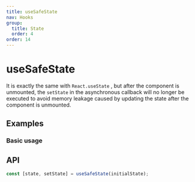 ```yaml
---
title: useSafeState
nav: Hooks
group:
  title: State
  order: 4
order: 14
---
```


# useSafeState

It is exactly the same with `React.useState` , but after the component is unmounted, the `setState` in the asynchronous callback will no longer be executed to avoid memory leakage caused by updating the state after the component is unmounted.

## Examples

### Basic usage

<code src="./demo/demo1.tsx"></code>

## API

```typescript
const [state, setState] = useSafeState(initialState);
```
